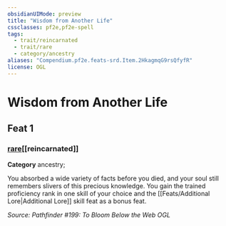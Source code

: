 ```yaml
---
obsidianUIMode: preview
title: "Wisdom from Another Life"
cssclasses: pf2e,pf2e-spell
tags:
  - trait/reincarnated
  - trait/rare
  - category/ancestry
aliases: "Compendium.pf2e.feats-srd.Item.2HkagmqG9rsQfyfR"
license: OGL
---
```

# Wisdom from Another Life
## Feat 1
### [rare](rare "Rare Rarity Trait")[[reincarnated]]

**Category** ancestry; 




You absorbed a wide variety of facts before you died, and your soul still remembers slivers of this precious knowledge. You gain the trained proficiency rank in one skill of your choice and the [[Feats/Additional Lore|Additional Lore]] skill feat as a bonus feat.

*Source: Pathfinder #199: To Bloom Below the Web*
*OGL*